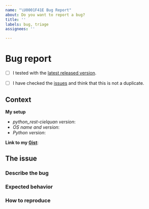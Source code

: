 ```yaml
---
name: "\U0001F41E Bug Report"
about: Do you want to report a bug?
title: ''
labels: bug, triage
assignees: ''

---
```


# Bug report

<!--
    First of all thank you for discovering and submitting an issue.
    
    Before submitting the issue please check the checklist below and
    make sure that all boxes are ticked after you have fulfilled their tasks. 
-->

<!-- Checked checkbox should look like this: [x] -->
- [ ] I tested with the [latest released version](https://github.com/cielquan/python_test-cielquan/releases/latest).
- [ ] I have checked the [issues](https://github.com/cielquan/python_test-cielquan/issues) and think that this is not a duplicate.


<!-- Now please share some context information with us. -->
## Context

**My setup**

- *python_rest-cielquan version*:
- *OS name and version*:
- *Python version*:

<!--
    If you have files or command line outputs to share
    please put them into a gist and add the link below.
    https://gist.github.com/
-->

**Link to my [Gist](https://gist.github.com/)**:
<!-- Replace with link -->


## The issue
<!-- 
    Now please explain your issue, please be descriptive.
    The three sections below may help you to structure your report.
    If you cannot make use of the sections you may omit and delete them.
-->

### Describe the bug
<!-- A clear and concise description of what the bug is. -->


### Expected behavior
<!-- A clear and concise description of what you expected to happen. -->


### How to reproduce
<!--
    Steps to reproduce the behavior:
    1. Go to '...'
    2. Click on '....'
    3. Scroll down to '....'
    4. See error
-->
